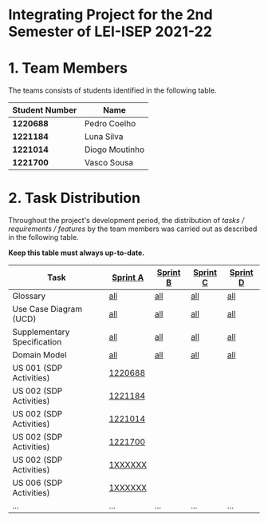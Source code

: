 # Integrating Project for the 2nd Semester of LEI-ISEP 2021-22

# 1. Team Members

The teams consists of students identified in the following table.

| Student Number | Name           |
|----------------|----------------|
| **1220688**    | Pedro Coelho   |
| **1221184**    | Luna Silva     |
| **1221014**    | Diogo Moutinho |
| **1221700**    | Vasco Sousa    |

# 2. Task Distribution ###

Throughout the project's development period, the distribution of _tasks / requirements / features_ by the team members
was carried out as described in the following table.

**Keep this table must always up-to-date.**

| Task                       | [Sprint A](sprintA/Readme.md)                                                              | [Sprint B](sprintB/Readme.md)                                                              | [Sprint C](sprintC/Readme.md)                                                              | [Sprint D](sprintD/Readme.md)                                                              |
|----------------------------|--------------------------------------------------------------------------------------------|--------------------------------------------------------------------------------------------|--------------------------------------------------------------------------------------------|--------------------------------------------------------------------------------------------|
| Glossary                   | [all](sprintA/global-artifacts/01.requirements-engineering/glossary.md)                    | [all](sprintB/global-artifacts/00.engineering-requirements/glossary.md)                    | [all](sprintC/global-artifacts/00.engineering-requirements/glossary.md)                    | [all](sprintD/global-artifacts/00.engineering-requirements/glossary.md)                    |
| Use Case Diagram (UCD)     | [all](sprintA/global-artifacts/01.requirements-engineering/use-case-diagram.md)            | [all](sprintB/global-artifacts/00.engineering-requirements/use-case-diagram.md)            | [all](sprintC/global-artifacts/00.engineering-requirements/use-case-diagram.md)            | [all](sprintD/global-artifacts/00.engineering-requirements/use-case-diagram.md)            |
| Supplementary Specification | [all](sprintA/global-artifacts/01.requirements-engineering/supplementary-specification.md) | [all](sprintB/global-artifacts/00.engineering-requirements/supplementary-specification.md) | [all](sprintC/global-artifacts/00.engineering-requirements/supplementary-specification.md) | [all](sprintD/global-artifacts/00.engineering-requirements/supplementary-specification.md) |
| Domain Model               | [all](sprintA/global-artifacts/02.analysis/Readme.md)                                      | [all](sprintB/global-artifacts/01.analysis/analysis.md)                                    | [all](sprintC/global-artifacts/01.analysis/analysis.md)                                    | [all](sprintD/global-artifacts/01.analysis/analysis.md)                                    |
| US 001 (SDP Activities)    | [1220688](sprintA/US01/Readme.md)                                                          |                                                                                            |                                                                                            |                                                                                            |
| US 002 (SDP Activities)    | [1221184](sprintA/US02/Readme.md)                                                          |                                                                                            |                                                                                            |                                                                                            |
| US 002 (SDP Activities)    | [1221014](sprintA/US03/Readme.md)                                                          |                                                                                            |                                                                                            |                                                                                            |
| US 002 (SDP Activities)    | [1221700](sprintA/US04/Readme.md)                                                          |                                                                                            |                                                                                            |                                                                                            |
| US 002 (SDP Activities)    | [1XXXXXX](sprintA/US05/Readme.md)                                                          |                                                                                            |                                                                                            |                                                                                            |
| US 006 (SDP Activities)    | [1XXXXXX](sprintA/us006/Readme.md)                                                         |                                                                                            |                                                                                            |                                                                                            |
| ...                        | ...                                                                                        | ...                                                                                        | ...                                                                                        | ...                                                                                        |


